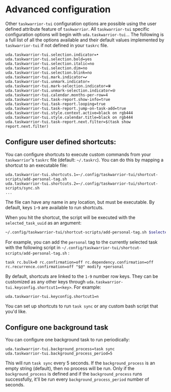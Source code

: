 # Advanced configuration

Other `taskwarrior-tui` configuration options are possible using the user defined attribute feature of `taskwarrior`.
All `taskwarrior-tui` specific configuration options will begin with `uda.taskwarrior-tui.`.
The following is a full list of all the options available and their default values implemented by `taskwarrior-tui` if not defined in your `taskrc` file.

```plaintext
uda.taskwarrior-tui.selection.indicator=•
uda.taskwarrior-tui.selection.bold=yes
uda.taskwarrior-tui.selection.italic=no
uda.taskwarrior-tui.selection.dim=no
uda.taskwarrior-tui.selection.blink=no
uda.taskwarrior-tui.mark.indicator=✔
uda.taskwarrior-tui.unmark.indicator=
uda.taskwarrior-tui.mark-selection.indicator=⦿
uda.taskwarrior-tui.unmark-selection.indicator=⦾
uda.taskwarrior-tui.calendar.months-per-row=4
uda.taskwarrior-tui.task-report.show-info=true
uda.taskwarrior-tui.task-report.looping=true
uda.taskwarrior-tui.task-report.jump-on-task-add=true
uda.taskwarrior-tui.style.context.active=black on rgb444
uda.taskwarrior-tui.style.calendar.title=black on rgb444
uda.taskwarrior-tui.task-report.next.filter=$(task show report.next.filter)
```

## Configure user defined shortcuts:

You can configure shortcuts to execute custom commands from your `taskwarrior`'s `taskrc` file (default: `~/.taskrc`).
You can do this by mapping a shortcut to an executable file:

```plaintext
uda.taskwarrior-tui.shortcuts.1=~/.config/taskwarrior-tui/shortcut-scripts/add-personal-tag.sh
uda.taskwarrior-tui.shortcuts.2=~/.config/taskwarrior-tui/shortcut-scripts/sync.sh
...
```

The file can have any name in any location, but must be executable.
By default, keys `1`-`9` are available to run shortcuts.

When you hit the shortcut, the script will be executed with the `selected_task_uuid` as an argument:

```bash
~/.config/taskwarrior-tui/shortcut-scripts/add-personal-tag.sh $selected_tasks_uuid
```

For example, you can add the `personal` tag to the currently selected task with the following script in `~/.config/taskwarrior-tui/shortcut-scripts/add-personal-tag.sh` :

```plaintext
task rc.bulk=0 rc.confirmation=off rc.dependency.confirmation=off rc.recurrence.confirmation=off "$@" modify +personal
```

By default, shortcuts are linked to the `1-9` number row keys.
They can be customized as any other keys through `uda.taskwarrior-tui.keyconfig.shortcut1=<key>`.
For example:

```plaintext
uda.taskwarrior-tui.keyconfig.shortcut1=n
```

You can set up shortcuts to run `task sync` or any custom bash script that you'd like.

## Configure one background task

You can configure one background task to run periodically:

```plaintext
uda.taskwarrior-tui.background_process=task sync
uda.taskwarrior-tui.background_process_period=5
```

This will run `task sync` every 5 seconds. If the `background_process` is an empty string (default), then no process will be run. Only if the `background_process` is defined and if the `background_process` runs successfully, it'll be run every `background_process_period` number of seconds.
